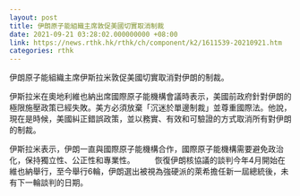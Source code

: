 ```yaml
---
layout: post
title: 伊朗原子能組織主席敦促美國切實取消制裁
date: 2021-09-21 03:28:02.000000000 +08:00
link: https://news.rthk.hk/rthk/ch/component/k2/1611539-20210921.htm
categories: rthk
---
```


伊朗原子能組織主席伊斯拉米敦促美國切實取消對伊朗的制裁。

伊斯拉米在奧地利維也納出席國際原子能機構會議時表示，美國前政府針對伊朗的極限施壓政策已經失敗。美方必須放棄「沉迷於單邊制裁」並尊重國際法。他說，現在是時候，美國糾正錯誤政策，並以務實、有效和可驗證的方式取消所有對伊朗的制裁。

伊斯拉米表示，伊朗一直與國際原子能機構合作，國際原子能機構需要避免政治化，保持獨立性、公正性和專業性。
　　
恢復伊朗核協議的談判今年4月開始在維也納舉行，至今舉行6輪，伊朗選出被視為強硬派的萊希擔任新一屆總統後，未有下一輪談判的日期。
